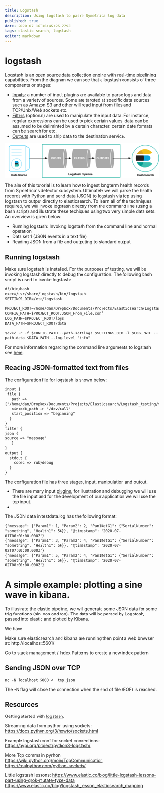 ```yaml
---
title: Logstash
description: Using logstash to pasre Symetrica log data
published: true
date: 2020-07-16T16:45:25.779Z
tags: elastic search, logstash
editor: markdown
---
```



# logstash

[Logstash]([https://www.elastic.co/guide/en/logstash/current/introduction.html](https://www.elastic.co/guide/en/logstash/current/introduction.html)) is an open source data collection engine with real-time pipelining capabilities. From the diagram we can see that a logstash consists of three components or stages:

- [Inputs](https://www.elastic.co/guide/en/logstash/current/input-plugins.html): a number of input plugins are available to parse logs and data from a variety of sources. Some are targted at specific data sources such as Amazon S3 and other will read input from files and TCP/Unix/Web sockets etc. 
- [Filters](https://www.elastic.co/guide/en/logstash/current/filter-plugins.html) (optional) are used to manipulate the input data. For instance, regular expressions can be used to pick certain values, data can be assumed to be deliminted by a certain character, certain date formats can be search for etc.
- [Outputs](https://www.elastic.co/guide/en/logstash/current/output-plugins.html) are used to ship data to the destination service.

![basic_logstash_pipeline.png](/basic_logstash_pipeline.png)

The aim of this tutorial is to learn how to ingest longterm health records from Symetrica's detector subsystem. Ultimately we will parse the health records with Python and send data (JSON) to logstash via tcp using logstash to output directly to elasticsearch. To learn all of the techniques required, we will invoke logstash directly from the command line (using a bash script) and illustrate these techiques using two very simple data sets. An overview is given below:

- Running logstash: Invoking logstash from the command line and normal operation
- Data set 1 (JSON events in a text file)
- Reading JSON from a file and outputing to standard output

## Running logstash

Make sure logstash is installed. For the purposes of testing, we will be invoking logstash directly to debug the configuration.  The following bash script is used to invoke logstash:
```
#!/bin/bash
exec=/usr/share/logstash/bin/logstash
SETTINGS_DIR=/etc/logstash

PROJECT_ROOT=/home/dan/Dropbox/Documents/Projects/Elasticsearch/Logstash_testing
CONFIG_PATH=$PROJECT_ROOT/JSON_From_File.conf
LOG_PATH=$PROJECT_ROOT/logs
DATA_PATH=$PROJECT_ROOT/data

$exec -r -f $CONFIG_PATH --path.settings $SETTINGS_DIR -l $LOG_PATH --path.data $DATA_PATH --log.level "info"
```
For more information regarding the command line arguments to logstash see [here]([https://www.elastic.co/guide/en/logstash/current/running-logstash-command-line.html#command-line-flags](https://www.elastic.co/guide/en/logstash/current/running-logstash-command-line.html#command-line-flags)).



## Reading JSON-formatted text from files 


The configuration file for logstash is shown below:
```
input {
 file {
   path => ["/home/dan/Dropbox/Documents/Projects/Elasticsearch/Logstash_testing/testdata.log"]
   sincedb_path => "/dev/null"
   start_position => "beginning"
  }
}
filter {
json { 
source => "message"
   }
}
output {
  stdout {
    codec => rubydebug
  }
}

```
The configuration file has three stages, input, manipulation and outout.

 - There are many input [plugins]([https://www.elastic.co/guide/en/logstash/current/input-plugins.html](https://www.elastic.co/guide/en/logstash/current/input-plugins.html)), for illustration and debugging we will use the file input and for the development of our application we will use the tcp input.
 - 


The JSON data in testdata.log has the following format:
```
{"message": {"Param1": 1, "Param2": 2, "Pan1DetG1": {"SerialNumber": "something", "Health1": 56}}, "@timestamp": "2020-07-01T06:00:00.000Z"}
{"message": {"Param1": 3, "Param2": 4, "Pan1DetG1": {"SerialNumber": "something", "Health1": 56}}, "@timestamp": "2020-07-02T07:00:00.000Z"}
{"message": {"Param1": 5, "Param2": 4, "Pan1DetG1": {"SerialNumber": "something", "Health1": 56}}, "@timestamp": "2020-07-02T08:00:00.000Z"}

```


# A simple example: plotting a sine wave in kibana.

To illustrate the elastic pipeline, we will generate some JSON data for some trig functions (sin, cos and tan). The data will be parsed by Logstash, passed into elastic and plotted by Kibana.

We have 


Make sure elasticsearch and kibana are running then point a web browser at:
http://localhost:5601/



Go to stack management / Index Patterns to create a new index pattern


## Sending JSON over TCP

```
nc -N localhost 5000 <  tmp.json
```
The -N flag will close the connection when the end of file (EOF) is reached.

## Resources

Getting started with [logstash](https://www.elastic.co/blog/a-practical-introduction-to-logstash).



Streaming data from python using sockets:
https://docs.python.org/3/howto/sockets.html

Example logstash.conf for socket connectinos:
https://pypi.org/project/python3-logstash/

More Tcp comms in pyrhon
https://wiki.python.org/moin/TcpCommunication
https://realpython.com/python-sockets/

Little logstash lessons:
https://www.elastic.co/blog/little-logstash-lessons-part-using-grok-mutate-type-data
https://www.elastic.co/blog/logstash_lesson_elasticsearch_mapping
